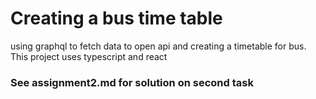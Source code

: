 # Creating a bus time table
using graphql to fetch data to open api and creating a timetable for bus.
This project uses typescript and react

### See assignment2.md for solution on second task

